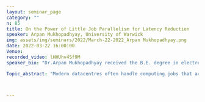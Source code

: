 ```yaml
---
layout: seminar_page
category: ""
n: 85
title: On the Power of Little Job Parallelism for Latency Reduction
speaker: Arpan Mukhopadhyay, University of Warwick
img: assets/img/seminars/2022/March-22-2022_Arpan Mukhopadhyay.png
date: 2022-03-22 16:00:00 
Venue: 
recorded_video: lHHUhv4Sf9M
speaker_bio: "Dr.Arpan Mukhopadhyay received the B.E. degree in electronics andtelecommunication engineering from Jadavpur University, India, in 2009, theM.E. degree in telecommunications from the Indian Institute of Science, India,in 2011, and the Ph.D. degree in electrical and computer engineering from theUniversity of Waterloo, Canada, in 2016. He is currently an Assistant Professorat the Department of Computer Science, University of Warwick, U.K. His researchinterests include applied probability, stochastic processes, algorithm design,and optimization with applications to computer and communication networks. Hehas received Best Paper Awards at IFIP Performance 2015 and the InternationalTeletraffic Congress (ITC) 2015. He was also awarded the Rising Scholar Awardat the International Teletraffic Congress 2018 for his contributions to meanfield analysis of large heterogeneous networks."

Topic_abstract: "Modern datacentres often handle computing jobs that are highly parallelisable. Such jobscan be processed at multiple servers in parallel. Although parallel processingreduces the latency of jobs, it comes at the cost of increased communicationoverhead between the servers. Therefore, a natural question in this context is whetherit is possible to achieve significant latency reduction with only a small degreeof parallelism, i.e., a small number of parallel servers per job. Motivatedby this key question, we consider a model in which each job can be servedsimultaneously by multiple distinct processorsharing (PS) servers. The job is considered complete when the total amount ofwork done on it by all the servers equals its size. We analyse the system assumingthat the jobs arrive according to a Poisson process with a rate proportional tothe total number of servers and that each job brings exponentially distributedamount of work with unit mean. We show by a mean-field analysis that in thelarge system limit an exponential reduction in the mean response time isobtained in the heavy traffic limit even with a small degree of parallelism. Wemake significant progress towards rigorously justifying the mean-fieldanalysis."



---
```



